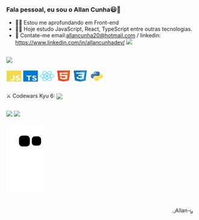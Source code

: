 ### Fala pessoal, eu sou o Allan Cunha😃👋

- 👨‍💻 Estou me aprofundando em Front-end
- 👨‍💻 Hoje estudo JavaScript, React, TypeScript entre outras tecnologias.
- 📱 Contate-me email:allancunha20@hotmail.com / linkedin: https://www.linkedin.com/in/allancunhadev/
  <a href="https://www.linkedin.com/in/allancunhadev/" target="_blank"><img src="https://img.shields.io/badge/-LinkedIn-%230077B5?style=for-the-badge&logo=linkedin&logoColor=white" target="_blank"></a> 

##

<div align="left">
  <a href="https://github.com/AllanCunhaDev">
    <img height="150em" src="https://github-readme-stats.vercel.app/api?username=AllanCunhaDev&show_icons=true&theme=dark&include_all_commits=true&count_private=true"/>
  </a>
</div>

<div style="display: inline_block"><br>
  <img align="center" alt="Allan-Js" height="30" width="40" src="https://raw.githubusercontent.com/devicons/devicon/master/icons/javascript/javascript-plain.svg">
  <img align="center" alt="Allan-Ts" height="30" width="40" src="https://raw.githubusercontent.com/devicons/devicon/master/icons/typescript/typescript-plain.svg">
  <img align="center" alt="Allan-React" height="30" width="40" src="https://raw.githubusercontent.com/devicons/devicon/master/icons/react/react-original.svg">
  <img align="center" alt="Allan-HTML" height="30" width="40" src="https://raw.githubusercontent.com/devicons/devicon/master/icons/html5/html5-original.svg">
  <img align="center" alt="Allan-CSS" height="30" width="40" src="https://raw.githubusercontent.com/devicons/devicon/master/icons/css3/css3-original.svg">
  <img align="center" alt="Allan-Python" height="30" width="40" src="https://raw.githubusercontent.com/devicons/devicon/master/icons/python/python-original.svg">

</div>
  
## 

⚔ Codewars Kyu 6: <a href="https://www.codewars.com/users/AllanCunhaDev" target="_blank"> <img align="center" src="https://www.codewars.com/users/AllanCunhaDev/badges/small"> </a>

##

 <a href="https://www.instagram.com/allancunha/?hl=pt-br" target="_blank"><img src="https://img.shields.io/badge/-Instagram-%23E4405F?style=for-the-badge&logo=instagram&logoColor=white" target="_blank"></a>
 <a href="https://discord.gg/AllanCunnha#6350" target="_blank"><img src="https://img.shields.io/badge/Discord-7289DA?style=for-the-badge&logo=discord&logoColor=white" target="_blank"></a> 

  ![Snake animation](https://github.com/rafaballerini/rafaballerini/blob/output/github-contribution-grid-snake.svg)
 
</div>

##

<img align="right" alt="Allan-gif" height="150" style="border-radius:50px;" src="https://cdn.discordapp.com/attachments/367489282061107201/1055017415932653568/picasion.com_3b6a4f6c103754a27eb679213eb1e223.gif">

